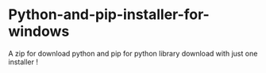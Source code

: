 # Python-and-pip-installer-for-windows
A zip for download python and pip for python library download with just one installer !
